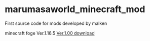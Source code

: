 # marumasaworld_minecraft_mod
First source code for mods developed by malken
<br>

minecraft foge Ver.1.16.5 [Ver.1.00 download](https://cdn.discordapp.com/attachments/811544084539637770/886583135549128754/marumasaworld_mod_1.16.5.jar)
